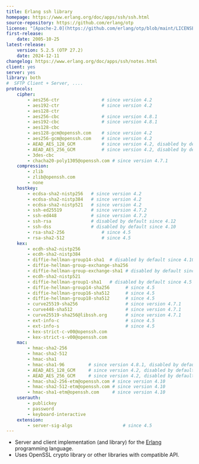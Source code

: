 ```yaml
---
title: Erlang ssh library
homepage: https://www.erlang.org/doc/apps/ssh/ssh.html
source-repository: https://github.com/erlang/otp
license: "[Apache-2.0](https://github.com/erlang/otp/blob/maint/LICENSE.txt)"
first-release:
    date: 2005-10-25
latest-release:
    version: 5.2.5 (OTP 27.2)
    date: 2024-12-11
changelog: https://www.erlang.org/doc/apps/ssh/notes.html
client: yes
server: yes
library: both
#  SFTP Client + Server, ....
protocols:
    cipher:
        - aes256-ctr                # since version 4.2
        - aes192-ctr                # since version 4.2
        - aes128-ctr
        - aes256-cbc                # since version 4.8.1
        - aes192-cbc                # since version 4.8.1
        - aes128-cbc
        - aes128-gcm@openssh.com    # since version 4.2
        - aes256-gcm@openssh.com    # since version 4.2
        - AEAD_AES_128_GCM          # since version 4.2, disabled by default
        - AEAD_AES_256_GCM          # since version 4.2, disabled by default
        - 3des-cbc
        - chacha20-poly1305@openssh.com # since version 4.7.1
    compression:
        - zlib
        - zlib@openssh.com
        - none
    hostkey:
        - ecdsa-sha2-nistp256   # since version 4.2
        - ecdsa-sha2-nistp384   # since version 4.2
        - ecdsa-sha2-nistp521   # since version 4.2
        - ssh-ed25519           # since version 4.7.2
        - ssh-ed448             # since version 4.7.2
        - ssh-rsa               # disabled by default since 4.12
        - ssh-dss               # disabled by default since 4.10
        - rsa-sha2-256              # since 4.5
        - rsa-sha2-512              # since 4.5
    kex:
        - ecdh-sha2-nistp256
        - ecdh-sha2-nistp384
        - diffie-hellman-group14-sha1  # disabled by default since 4.10
        - diffie-hellman-group-exchange-sha256
        - diffie-hellman-group-exchange-sha1 # disabled by default since 4.10
        - ecdh-sha2-nistp521
        - diffie-hellman-group1-sha1   # disabled by default since 4.5
        - diffie-hellman-group14-sha256      # since 4.5
        - diffie-hellman-group16-sha512      # since 4.5
        - diffie-hellman-group18-sha512      # since 4.5
        - curve25519-sha256                  # since version 4.7.1
        - curve448-sha512                    # since version 4.7.1
        - curve25519-sha256@libssh.org       # since version 4.7.1
        - ext-info-c                         # since 4.5
        - ext-info-s                         # since 4.5
        - kex-strict-c-v00@openssh.com
        - kex-strict-s-v00@openssh.com
    mac:
        - hmac-sha2-256
        - hmac-sha2-512
        - hmac-sha1
        - hmac-sha1-96         # since version 4.8.1, disabled by default
        - AEAD_AES_128_GCM     # since version 4.2, disabled by default
        - AEAD_AES_256_GCM     # since version 4.2, disabled by default
        - hmac-sha2-256-etm@openssh.com # since version 4.10
        - hmac-sha2-512-etm@openssh.com # since version 4.10
        - hmac-sha1-etm@openssh.com     # since version 4.10
    userauth:
        - publickey
        - password
        - keyboard-interactive
    extension:
        - server-sig-algs                   # since 4.5
---
```

* Server and client implementation (and library) for the 
  [Erlang](http://www.erlang.org/) programming language.
* Uses OpenSSL crypto library or other libraries with compatible API.
